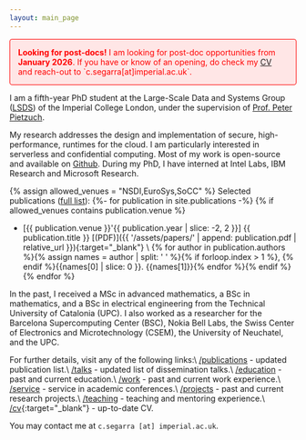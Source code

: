 ```yaml
---
layout: main_page
---
```


<div style="border: 1px solid red; padding: 1em; background-color: #ffe6e6; color: red; border-radius: 4px;">
  <strong>Looking for post-docs!</strong> I am looking for post-doc opportunities from <strong>January 2026</strong>. If you have or know of an opening, do check my <a href="{{ site.url }}/assets/SegarraCarlos_CV.pdf">CV</a> and reach-out to `c.segarra[at]imperial.ac.uk`.
</div>

I am a fifth-year PhD student at the Large-Scale Data and Systems Group ([LSDS](https://lsds.doc.ic.ac.uk/)) of the Imperial College London, under the supervision of [Prof. Peter Pietzuch](https://www.doc.ic.ac.uk/~prp/).

My research addresses the design and implementation of secure, high-performance, runtimes for the cloud.
I am particularly interested in serverless and confidential computing.
Most of my work is open-source and available on [Github](https://github.com/csegarragonz).
During my PhD, I have interned at Intel Labs, IBM Research and Microsoft Research.

{% assign allowed_venues = "NSDI,EuroSys,SoCC" %}
Selected publications ([full list](/pages/publications.html)):
{%- for publication in site.publications -%}
  {% if allowed_venues contains publication.venue %}
  * [{{ publication.venue }}'{{ publication.year | slice: -2, 2 }}] {{ publication.title }}
  [(PDF)]({{ '/assets/papers/' | append: publication.pdf | relative_url }}){:target="_blank"} \\
{% for author in publication.authors %}{% assign names = author | split: ' ' %}{% if forloop.index > 1 %}, {% endif %}{{names[0] | slice: 0 }}. {{names[1]}}{% endfor %}{% endif %}{% endfor %}

In the past, I received a MSc in advanced mathematics, a BSc in mathematics, and a BSc in electrical engineering from the Technical University of Catalonia (UPC).
I also worked as a researcher for the Barcelona Supercomputing Center (BSC), Nokia Bell Labs, the Swiss Center of Electronics and Microtechnology (CSEM), the University of Neuchatel, and the UPC.

For further details, visit any of the following links:\\
[/publications](/pages/publications.html) - updated publication list.\\
[/talks](/pages/talks.html) - updated list of dissemination talks.\\
[/education](/pages/education.html) - past and current education.\\
[/work](/pages/work.html) - past and current work experience.\\
[/service](/pages/service.html) - service in academic conferences.\\
[/projects](/pages/projects.html) - past and current research projects.\\
[/teaching](/pages/teaching.html) - teaching and mentoring experience.\\
[/cv](/assets/SegarraCarlos_CV.pdf){:target="_blank"} - up-to-date CV.

You may contact me at `c.segarra [at] imperial.ac.uk`.
